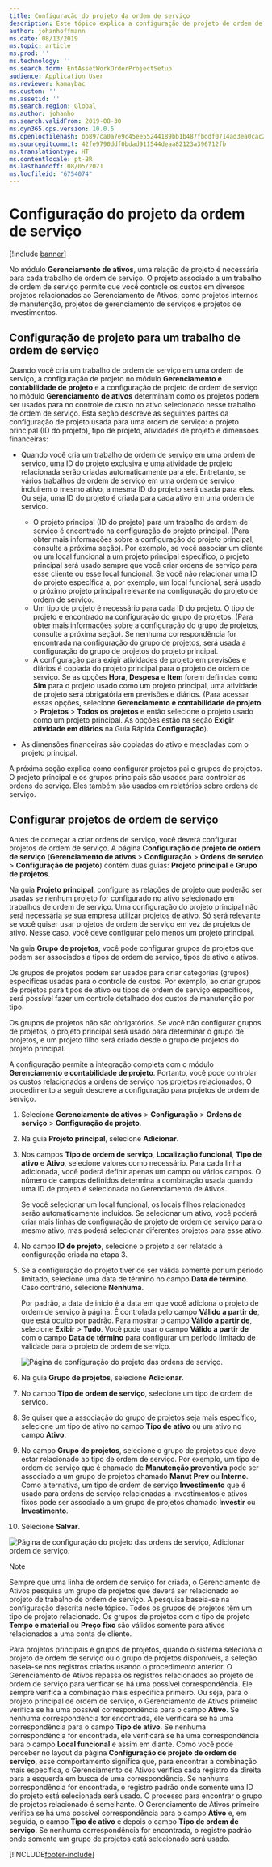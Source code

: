 ```yaml
---
title: Configuração do projeto da ordem de serviço
description: Este tópico explica a configuração de projeto de ordem de serviço no Gerenciamento de Ativos.
author: johanhoffmann
ms.date: 08/13/2019
ms.topic: article
ms.prod: ''
ms.technology: ''
ms.search.form: EntAssetWorkOrderProjectSetup
audience: Application User
ms.reviewer: kamaybac
ms.custom: ''
ms.assetid: ''
ms.search.region: Global
ms.author: johanho
ms.search.validFrom: 2019-08-30
ms.dyn365.ops.version: 10.0.5
ms.openlocfilehash: bb897ca0a7e9c45ee55244189bb1b487fbddf0714ad3ea0cac26eb7bac36a07f
ms.sourcegitcommit: 42fe9790ddf0bdad911544deaa82123a396712fb
ms.translationtype: HT
ms.contentlocale: pt-BR
ms.lasthandoff: 08/05/2021
ms.locfileid: "6754074"
---
```

# <a name="work-order-project-setup"></a>Configuração do projeto da ordem de serviço

[!include [banner](../../includes/banner.md)]

 

No módulo **Gerenciamento de ativos**, uma relação de projeto é necessária para cada trabalho de ordem de serviço. O projeto associado a um trabalho de ordem de serviço permite que você controle os custos em diversos projetos relacionados ao Gerenciamento de Ativos, como projetos internos de manutenção, projetos de gerenciamento de serviços e projetos de investimentos. 

## <a name="project-setup-for-a-work-order-job"></a>Configuração de projeto para um trabalho de ordem de serviço

Quando você cria um trabalho de ordem de serviço em uma ordem de serviço, a configuração de projeto no módulo **Gerenciamento e contabilidade de projeto** e a configuração de projeto de ordem de serviço no módulo **Gerenciamento de ativos** determinam como os projetos podem ser usados para no controle de custo no ativo selecionado nesse trabalho de ordem de serviço. Esta seção descreve as seguintes partes da configuração de projeto usada para uma ordem de serviço: o projeto principal (ID do projeto), tipo de projeto, atividades de projeto e dimensões financeiras:

- Quando você cria um trabalho de ordem de serviço em uma ordem de serviço, uma ID do projeto exclusiva e uma atividade de projeto relacionada serão criadas automaticamente para ele. Entretanto, se vários trabalhos de ordem de serviço em uma ordem de serviço incluírem o mesmo ativo, a mesma ID do projeto será usada para eles. Ou seja, uma ID do projeto é criada para cada ativo em uma ordem de serviço.

    - O projeto principal (ID do projeto) para um trabalho de ordem de serviço é encontrado na configuração do projeto principal. (Para obter mais informações sobre a configuração do projeto principal, consulte a próxima seção). Por exemplo, se você associar um cliente ou um local funcional a um projeto principal específico, o projeto principal será usado sempre que você criar ordens de serviço para esse cliente ou esse local funcional. Se você não relacionar uma ID do projeto específica a, por exemplo, um local funcional, será usado o próximo projeto principal relevante na configuração do projeto de ordem de serviço.
    - Um tipo de projeto é necessário para cada ID do projeto. O tipo de projeto é encontrado na configuração do grupo de projetos. (Para obter mais informações sobre a configuração do grupo de projetos, consulte a próxima seção). Se nenhuma correspondência for encontrada na configuração do grupo de projetos, será usada a configuração do grupo de projetos do projeto principal.
    - A configuração para exigir atividades de projeto em previsões e diários é copiada do projeto principal para o projeto de ordem de serviço. Se as opções **Hora**, **Despesa** e **Item** forem definidas como **Sim** para o projeto usado como um projeto principal, uma atividade de projeto será obrigatória em previsões e diários. (Para acessar essas opções, selecione **Gerenciamento e contabilidade de projeto** \> **Projetos** \> **Todos os projetos** e então selecione o projeto usado como um projeto principal. As opções estão na seção **Exigir atividade em diários** na Guia Rápida **Configuração**).

- As dimensões financeiras são copiadas do ativo e mescladas com o projeto principal.

A próxima seção explica como configurar projetos pai e grupos de projetos. O projeto principal e os grupos principais são usados para controlar as ordens de serviço. Eles também são usados em relatórios sobre ordens de serviço.

## <a name="set-up-work-order-projects"></a>Configurar projetos de ordem de serviço

Antes de começar a criar ordens de serviço, você deverá configurar projetos de ordem de serviço. A página **Configuração de projeto de ordem de serviço** (**Gerenciamento de ativos** \> **Configuração** \> **Ordens de serviço** \> **Configuração de projeto**) contém duas guias: **Projeto principal** e **Grupo de projetos**.

Na guia **Projeto principal**, configure as relações de projeto que poderão ser usadas se nenhum projeto for configurado no ativo selecionado em trabalhos de ordem de serviço. Uma configuração do projeto principal não será necessária se sua empresa utilizar projetos de ativo. Só será relevante se você quiser usar projetos de ordem de serviço em vez de projetos de ativo. Nesse caso, você deve configurar pelo menos um projeto principal.

Na guia **Grupo de projetos**, você pode configurar grupos de projetos que podem ser associados a tipos de ordem de serviço, tipos de ativo e ativos.

Os grupos de projetos podem ser usados para criar categorias (grupos) específicas usadas para o controle de custos. Por exemplo, ao criar grupos de projetos para tipos de ativo ou tipos de ordem de serviço específicos, será possível fazer um controle detalhado dos custos de manutenção por tipo.

Os grupos de projetos não são obrigatórios. Se você não configurar grupos de projetos, o projeto principal será usado para determinar o grupo de projetos, e um projeto filho será criado desde o grupo de projetos do projeto principal.

A configuração permite a integração completa com o módulo **Gerenciamento e contabilidade de projeto**. Portanto, você pode controlar os custos relacionados a ordens de serviço nos projetos relacionados. O procedimento a seguir descreve a configuração para projetos de ordem de serviço.

1. Selecione **Gerenciamento de ativos** \> **Configuração** \> **Ordens de serviço** \> **Configuração de projeto**.
2. Na guia **Projeto principal**, selecione **Adicionar**.
3. Nos campos **Tipo de ordem de serviço**, **Localização funcional**, **Tipo de ativo** e **Ativo**, selecione valores como necessário. Para cada linha adicionada, você poderá definir apenas um campo ou vários campos. O número de campos definidos determina a combinação usada quando uma ID de projeto é selecionada no Gerenciamento de Ativos. 

    Se você selecionar um local funcional, os locais filhos relacionados serão automaticamente incluídos. Se selecionar um ativo, você poderá criar mais linhas de configuração de projeto de ordem de serviço para o mesmo ativo, mas poderá selecionar diferentes projetos para esse ativo.

4. No campo **ID do projeto**, selecione o projeto a ser relatado à configuração criada na etapa 3.
5. Se a configuração do projeto tiver de ser válida somente por um período limitado, selecione uma data de término no campo **Data de término**. Caso contrário, selecione **Nenhuma**.

    Por padrão, a data de início é a data em que você adiciona o projeto de ordem de serviço à página. É controlada pelo campo **Válido a partir de**, que está oculto por padrão. Para mostrar o campo **Válido a partir de**, selecione **Exibir** \> **Tudo**. Você pode usar o campo **Válido a partir de** com o campo **Data de término** para configurar um período limitado de validade para o projeto de ordem de serviço.

    ![Página de configuração do projeto das ordens de serviço.](media/17-setup-for-work-orders.png)

6. Na guia **Grupo de projetos**, selecione **Adicionar**.
7. No campo **Tipo de ordem de serviço**, selecione um tipo de ordem de serviço.
8. Se quiser que a associação do grupo de projetos seja mais específico, selecione um tipo de ativo no campo **Tipo de ativo** ou um ativo no campo **Ativo**.
9. No campo **Grupo de projetos**, selecione o grupo de projetos que deve estar relacionado ao tipo de ordem de serviço. Por exemplo, um tipo de ordem de serviço que é chamado de **Manutenção preventiva** pode ser associado a um grupo de projetos chamado **Manut Prev** ou **Interno**. Como alternativa, um tipo de ordem de serviço **Investimento** que é usado para ordens de serviço relacionadas a investimentos e ativos fixos pode ser associado a um grupo de projetos chamado **Investir** ou **Investimento**.
10. Selecione **Salvar**.

![Página de configuração do projeto das ordens de serviço, Adicionar ordem de serviço.](media/18-setup-for-work-orders.png)

> [!NOTE]
> Sempre que uma linha de ordem de serviço for criada, o Gerenciamento de Ativos pesquisa um grupo de projetos que deverá ser relacionado ao projeto de trabalho de ordem de serviço. A pesquisa baseia-se na configuração descrita neste tópico. Todos os grupos de projetos têm um tipo de projeto relacionado. Os grupos de projetos com o tipo de projeto **Tempo e material** ou **Preço fixo** são válidos somente para ativos relacionados a uma conta de cliente.
>
> Para projetos principais e grupos de projetos, quando o sistema seleciona o projeto de ordem de serviço ou o grupo de projetos disponíveis, a seleção baseia-se nos registros criados usando o procedimento anterior. O Gerenciamento de Ativos repassa os registros relacionados ao projeto de ordem de serviço para verificar se há uma possível correspondência. Ele sempre verifica a combinação mais específica primeiro. Ou seja, para o projeto principal de ordem de serviço, o Gerenciamento de Ativos primeiro verifica se há uma possível correspondência para o campo **Ativo**. Se nenhuma correspondência for encontrada, ele verificará se há uma correspondência para o campo **Tipo de ativo**. Se nenhuma correspondência for encontrada, ele verificará se há uma correspondência para o campo **Local funcional** e assim em diante. Como você pode perceber no layout da página **Configuração de projeto de ordem de serviço**, esse comportamento significa que, para encontrar a combinação mais específica, o Gerenciamento de Ativos verifica cada registro da direita para a esquerda em busca de uma correspondência. Se nenhuma correspondência for encontrada, o registro padrão onde somente uma ID do projeto está selecionada será usado. O processo para encontrar o grupo de projetos relacionado é semelhante. O Gerenciamento de Ativos primeiro verifica se há uma possível correspondência para o campo **Ativo** e, em seguida, o campo **Tipo de ativo** e depois o campo **Tipo de ordem de serviço**. Se nenhuma correspondência for encontrada, o registro padrão onde somente um grupo de projetos está selecionado será usado.


[!INCLUDE[footer-include](../../../includes/footer-banner.md)]